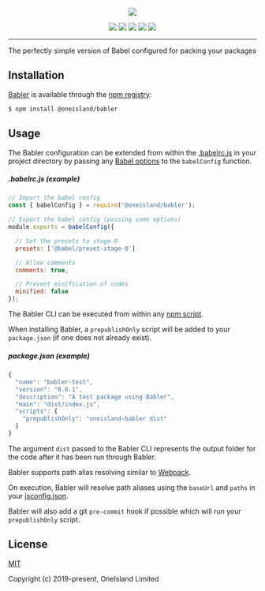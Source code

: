 <p align="center">
  <a href="https://github.com/oneislandearth/babler" target="_blank">
    <img src="https://i.imgur.com/7TodgrS.png">
  </a>
</p>

<p align="center">
  <a href="https://greenkeeper.io" target="_blank">
  <img src="https://badges.greenkeeper.io/oneislandearth/babler.svg"></a>
  <a href="https://travis-ci.org" target="_blank">
  <img src="https://api.travis-ci.org/oneislandearth/babler.svg?branch=master"></a>
  <a href="https://packagephobia.now.sh/result?p=@oneisland/babler" target="_blank">
  <img src="https://packagephobia.now.sh/badge?p=@oneisland/babler"></a>
  <a href="https://snyk.io/vuln/search?q=@oneisland/babler&type=npm" target="_blank">
  <img src="https://img.shields.io/snyk/vulnerabilities/github/oneislandearth/babler.svg"></a>
  <a href="https://www.npmjs.com/package/@oneisland/babler" target="_blank">
  <img src="https://img.shields.io/npm/l/@oneisland/babler.svg"></a>
</p>

***

The perfectly simple version of Babel configured for packing your packages

## Installation

[Babler](https://github.com/oneislandearth/babler) is available through the [npm registry](https://www.npmjs.com/package/@oneisland/babler):

```bash
$ npm install @oneisland/babler
```

## Usage

The Babler configuration can be extended from within the [.babelrc.js](https://babeljs.io/docs/en/config-files) in your project directory by passing any [Babel options](https://babeljs.io/docs/en/options#) to the `babelConfig` function. 

##### .babelrc.js (example)

```js
// Import the babel config
const { babelConfig } = require('@oneisland/babler');

// Export the babel config (passing some options)
module.exports = babelConfig({

  // Set the presets to stage-0
  presets: ['@babel/preset-stage-0']

  // Allow comments
  comments: true,

  // Prevent minification of codes
  minified: false
});
```

The Babler CLI can be executed from within any [npm script](https://docs.npmjs.com/cli/run-script).

When installing Babler, a `prepublishOnly` script will be added to your `package.json` (if one does not already exist).

##### package.json (example)

```js
{
  "name": "babler-test",
  "version": "0.0.1",
  "description": "A test package using Babler",
  "main": "dist/index.js",
  "scripts": {
    "prepublishOnly": "oneisland-babler dist"
  }
}
```

The argument `dist` passed to the Babler CLI represents the output folder for the code after it has been run through Babler.

Babler supports path alias resolving similar to [Webpack](https://webpack.js.org/configuration/resolve/#resolvealias).

On execution, Babler will resolve path aliases using the `baseUrl` and `paths` in your [jsconfig.json](https://code.visualstudio.com/docs/languages/jsconfig).

Babler will also add a git `pre-commit` hook if possible which will run your `prepublishOnly` script.

## License

[MIT](http://opensource.org/licenses/MIT)

Copyright (c) 2019-present, OneIsland Limited

